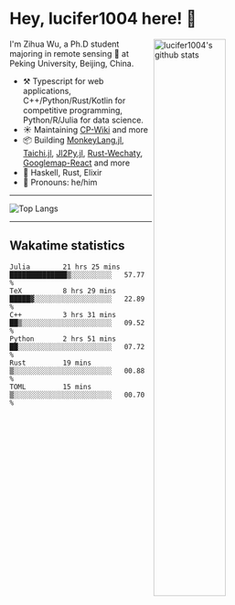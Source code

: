 # Hey, lucifer1004 here! :wave:

<img width="50%" align="right" alt="lucifer1004's github stats" src="https://github-readme-stats.vercel.app/api?username=lucifer1004&show_icons=true">

I'm Zihua Wu, a Ph.D student majoring in remote sensing :satellite: at Peking University, Beijing, China.

- :hammer_and_pick: Typescript for web applications, C++/Python/Rust/Kotlin for competitive programming, Python/R/Julia for data science.
- :sunny: Maintaining [CP-Wiki](https://cp-wiki.vercel.app) and more 
- :package: Building [MonkeyLang.jl](https://github.com/lucifer1004/MonkeyLang.jl), [Taichi.jl](https://github.com/lucifer1004/Taichi.jl), [Jl2Py.jl](https://github.com/lucifer1004/Jl2Py.jl), [Rust-Wechaty](https://github.com/wechaty/rust-wechaty), [Googlemap-React](https://github.com/googlemap-react/googlemap-react) and more
- :seedling: Haskell, Rust, Elixir
- :man: Pronouns: he/him

---

![Top Langs](https://github-readme-stats.vercel.app/api/top-langs/?username=lucifer1004&layout=compact)

---

## Wakatime statistics

<!--START_SECTION:waka-->

```text
Julia        21 hrs 25 mins  ██████████████▒░░░░░░░░░░   57.77 %
TeX          8 hrs 29 mins   █████▓░░░░░░░░░░░░░░░░░░░   22.89 %
C++          3 hrs 31 mins   ██▒░░░░░░░░░░░░░░░░░░░░░░   09.52 %
Python       2 hrs 51 mins   ██░░░░░░░░░░░░░░░░░░░░░░░   07.72 %
Rust         19 mins         ▒░░░░░░░░░░░░░░░░░░░░░░░░   00.88 %
TOML         15 mins         ▒░░░░░░░░░░░░░░░░░░░░░░░░   00.70 %
```

<!--END_SECTION:waka-->
